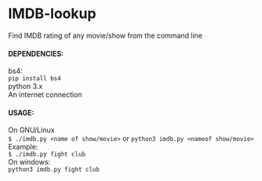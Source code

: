 # IMDB-lookup
Find IMDB rating of any movie/show from the command line

#### DEPENDENCIES:
bs4: \
`pip install bs4` \
python 3.x \
An internet connection

#### USAGE:
On GNU/Linux \
`$ ./imdb.py <name of show/movie>` or `python3 imdb.py <nameof show/movie>`
Example: \
`$ ./imdb.py fight club` \
On windows: \
`python3 imdb.py fight club`

